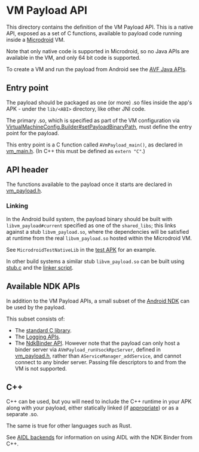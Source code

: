 # VM Payload API

This directory contains the definition of the VM Payload API. This is a native
API, exposed as a set of C functions, available to payload code running inside a
[Microdroid](https://android.googlesource.com/platform/packages/modules/Virtualization/+/refs/heads/master/microdroid/README.md)
VM.

Note that only native code is supported in Microdroid, so no Java APIs are
available in the VM, and only 64 bit code is supported.

To create a VM and run the payload from Android see the [AVF Java
APIs](../javalib/README.md).

## Entry point

The payload should be packaged as one (or more) .so files inside the app's APK -
under the `lib/<ABI>` directory, like other JNI code.

The primary .so, which is specified as part of the VM configuration via
[VirtualMachineConfig.Builder#setPayloadBinaryPath](https://android.googlesource.com/platform/packages/modules/Virtualization/+/refs/heads/master/javalib/src/android/system/virtualmachine/VirtualMachineConfig.java),
must define the entry point for the payload.

This entry point is a C function called `AVmPayload_main()`, as declared in
[vm_main.h](include/vm_main.h). (In C++ this must be defined as `extern "C"`.)

## API header

The functions available to the payload once it starts are declared in
[vm_payload.h](include/vm_payload.h).

### Linking

In the Android build system, the payload binary should be built with
`libvm_payload#current` specified as one of the `shared_libs`; this links
against a stub `libvm_payload.so`, where the dependencies will be satisfied at
runtime from the real `libvm_payload.so` hosted within the Microdroid VM.

See `MicrodroidTestNativeLib` in the [test
APK](https://android.googlesource.com/platform/packages/modules/Virtualization/+/refs/heads/master/tests/testapk/Android.bp)
for an example.

In other build systems a similar stub `libvm_payload.so` can be built using
[stub.c](stub/stub.c) and the [linker script](libvm_payload.map.txt).

## Available NDK APIs

In addition to the VM Payload APIs, a small subset of the [Android
NDK](https://developer.android.com/ndk) can be used by the payload.

This subset consists of:
- The [standard C library](https://developer.android.com/ndk/guides/stable_apis#c_library).
- The [Logging APIs](https://developer.android.com/ndk/guides/stable_apis#logging).
- The [NdkBinder
  API](https://developer.android.com/ndk/reference/group/ndk-binder). However
  note that the payload can only host a binder server via
  `AVmPayload_runVsockRpcServer`, defined in
  [vm_payload.h](include/vm_payload.h), rather than
  `AServiceManager_addService`, and cannot connect to any binder server. Passing
  file descriptors to and from the VM is not supported.

## C++

C++ can be used, but you will need to include the C++ runtime in your APK along
with your payload, either statically linked (if
[appropriate](https://developer.android.com/ndk/guides/cpp-support#sr)) or as a
separate .so.

The same is true for other languages such as Rust.

See [AIDL
backends](https://source.android.com/docs/core/architecture/aidl/aidl-backends)
for information on using AIDL with the NDK Binder from C++.
